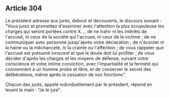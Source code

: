 Article 304
----
Le président adresse aux jurés, debout et découverts, le discours suivant :
"Vous jurez et promettez d'examiner avec l'attention la plus scrupuleuse les
charges qui seront portées contre X..., de ne trahir ni les intérêts de
l'accusé, ni ceux de la société qui l'accuse, ni ceux de la victime ; de ne
communiquer avec personne jusqu'après votre déclaration ; de n'écouter ni la
haine ou la méchanceté, ni la crainte ou l'affection ; de vous rappeler que
l'accusé est présumé innocent et que le doute doit lui profiter ; de vous
décider d'après les charges et les moyens de défense, suivant votre conscience
et votre intime conviction, avec l'impartialité et la fermeté qui conviennent à
un homme probe et libre, et de conserver le secret des délibérations, même après
la cessation de vos fonctions".

Chacun des jurés, appelé individuellement par le président, répond en levant la
main : "Je le jure".
